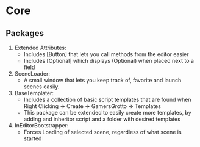 # Core

## Packages
1. Extended Attributes:
    - Includes [Button] that lets you call methods from the editor easier
    - Includes [Optional] which displays (Optional) when placed next to a field
2. SceneLoader:
    - A small window that lets you keep track of, favorite and launch scenes easily.
3. BaseTemplater:
    - Includes a collection of basic script templates that are found when Right Clicking -> Create -> GamersGrotto -> Templates
    - This package can be extended to easily create more templates, by adding and inheritor script and a folder with desired templates
4. InEditorBootstrapper:
    - Forces Loading of selected scene, regardless of what scene is started